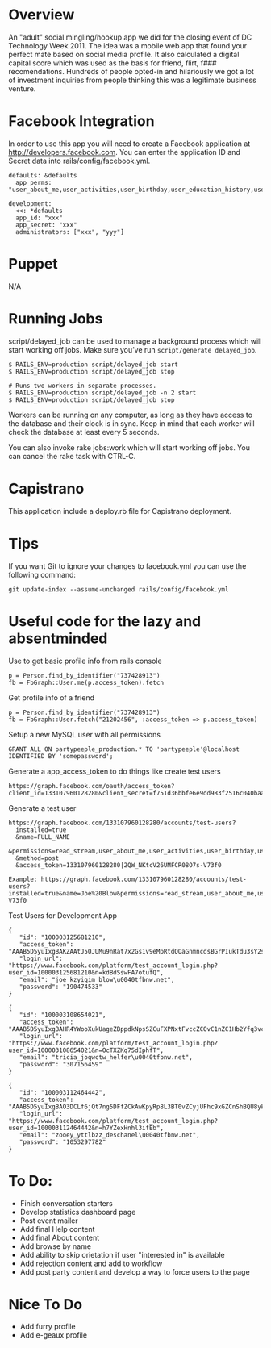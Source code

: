 # Overview
An "adult" social mingling/hookup app we did for the closing event of DC Technology Week 2011. The idea was a mobile web app that found your perfect mate based on social media profile.  It also calculated a digital capital score which was used as the basis for friend, flirt, f### recomendations.  Hundreds of people opted-in and hilariously we got a lot of investment inquiries from people thinking this was a legitimate business venture.

# Facebook Integration
In order to use this app you will need to create a Facebook application at http://developers.facebook.com.  You can enter the application ID and Secret data into rails/config/facebook.yml.

    defaults: &defaults
      app_perms: "user_about_me,user_activities,user_birthday,user_education_history,user_events,user_groups,user_hometown,user_interests,user_likes,user_photos,user_relationships,user_relationship_details,user_religion_politics,user_work_history,email,offline_access"
  
    development: 
      <<: *defaults
      app_id: "xxx"
      app_secret: "xxx"
      administrators: ["xxx", "yyy"]

# Puppet
N/A

# Running Jobs

script/delayed_job can be used to manage a background process which will start working off jobs. Make sure you’ve run `script/generate delayed_job`.

    $ RAILS_ENV=production script/delayed_job start
    $ RAILS_ENV=production script/delayed_job stop

    # Runs two workers in separate processes.
    $ RAILS_ENV=production script/delayed_job -n 2 start
    $ RAILS_ENV=production script/delayed_job stop

Workers can be running on any computer, as long as they have access to the database and their clock is in sync. Keep in mind that each worker will check the database at least every 5 seconds.

You can also invoke rake jobs:work which will start working off jobs. You can cancel the rake task with CTRL-C.

# Capistrano

This application include a deploy.rb file for Capistrano deployment.  

# Tips

If you want Git to ignore your changes to facebook.yml you can use the following command:

    git update-index --assume-unchanged rails/config/facebook.yml
    
# Useful code for the lazy and absentminded

Use to get basic profile info from rails console

    p = Person.find_by_identifier("737428913")
    fb = FbGraph::User.me(p.access_token).fetch
    
Get profile info of a friend 

    p = Person.find_by_identifier("737428913")
    fb = FbGraph::User.fetch("21202456", :access_token => p.access_token)
    
Setup a new MySQL user with all permissions

    GRANT ALL ON partypeeple_production.* TO 'partypeeple'@localhost IDENTIFIED BY 'somepassword';

Generate a app_access_token to do things like create test users

    https://graph.facebook.com/oauth/access_token?client_id=133107960128280&client_secret=f751d36bbfe6e9dd983f2516c040baaf&grant_type=client_credentials

Generate a test user

    https://graph.facebook.com/133107960128280/accounts/test-users?
      installed=true
      &name=FULL_NAME
      &permissions=read_stream,user_about_me,user_activities,user_birthday,user_education_history,user_events,user_groups,user_hometown,user_interests,user_likes,user_photos,user_relationships,user_relationship_details,user_religion_politics,user_work_history,email,offline_access
      &method=post
      &access_token=133107960128280|2QW_NKtcV26UMFCR08O7s-V73f0

    Example: https://graph.facebook.com/133107960128280/accounts/test-users?installed=true&name=Joe%20Blow&permissions=read_stream,user_about_me,user_activities,user_birthday,user_education_history,user_events,user_groups,user_hometown,user_interests,user_likes,user_photos,user_relationships,user_relationship_details,user_religion_politics,user_work_history,email,offline_access&method=post&access_token=133107960128280|2QW_NKtcV26UMFCR08O7s-V73f0

Test Users for Development App

    {
       "id": "100003125681210",
       "access_token": "AAAB5D5yuIxgBAKZAAtJ5OJUMu9nRat7x2Gs1v9eMpRtdQOaGnmncdsBGrPIukTdu3sY2sZBBitPmKZCyTEjsufzc2vUwRMFmRlTSHZAhXAZDZD",
       "login_url": "https://www.facebook.com/platform/test_account_login.php?user_id=100003125681210&n=kdBdSswFA7otufQ",
       "email": "joe_kzyiqim_blow\u0040tfbnw.net",
       "password": "190474533"
    }
    
    {
       "id": "100003108654021",
       "access_token": "AAAB5D5yuIxgBAHR4YWooXukUageZBppdkNpsSZCuFXPNxtFvccZCOvC1nZC1Hb2Yfq3vcQffByJ1x45Kdxv465filOBDEzDlsHthtq1k2AZDZD",
       "login_url": "https://www.facebook.com/platform/test_account_login.php?user_id=100003108654021&n=OcTXZKq75dIphfT",
       "email": "tricia_joqwctw_helfer\u0040tfbnw.net",
       "password": "307156459"
    }
    
    {
       "id": "100003112464442",
       "access_token": "AAAB5D5yuIxgBAO3DCLf6jQt7ng5DFfZCkAwKpyRp8L3BT0vZCyjUFhc9xGZCnShBQU8ykI6vigDX4KDsPhQe3KBVFZBE1idrczpSNb6JugZDZD",
       "login_url": "https://www.facebook.com/platform/test_account_login.php?user_id=100003112464442&n=h7YZexHnhl3ifEb",
       "email": "zooey_yttlbzz_deschanel\u0040tfbnw.net",
       "password": "1053297782"
    }

# To Do:

* Finish conversation starters
* Develop statistics dashboard page 
* Post event mailer
* Add final Help content
* Add final About content
* Add browse by name
* Add ability to skip orietation if user "interested in" is available
* Add rejection content and add to workflow
* Add post party content and develop a way to force users to the page

# Nice To Do

* Add furry profile
* Add e-geaux profile